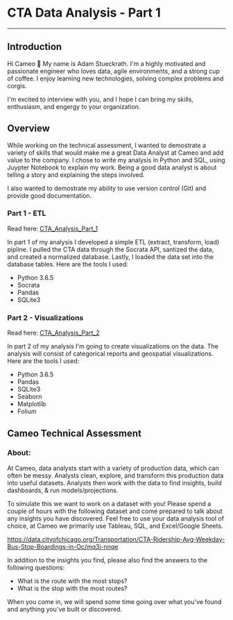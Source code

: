 # CTA Data Analysis - Part 1 
--- 
## Introduction
Hi Cameo 👋 My name is Adam Stueckrath. I'm a highly motivated and passionate engineer who loves data, agile environments, and a strong cup of coffee. I enjoy learning new technologies, solving complex problems and corgis. 

I'm excited to interview with you, and I hope I can bring my skills, enthusiasm, and engergy to your organization. 

## Overview
While working on the technical assessment, I wanted to demostrate a variety of skills that would make me a great Data Analyst at Cameo and add value to the company. I chose to write my analysis in Python and SQL, using Juypter Notebook to explain my work. Being a good data analyst is about telling a story and explaining the steps involved. 

I also wanted to demostrate my ability to use version control (Git) and provide good documentation. 

### Part 1 - ETL 
Read here: [CTA_Analysis_Part_1](https://github.com/adamstueckrath/CtaDataAnalysis/blob/master/CTA_Analysis_Part_1.ipynb)

In part 1 of my analysis I developed a simple ETL (extract, transform, load) pipline. I pulled the CTA data through the Socrata API, santized the data, and created a normalized database. Lastly, I loaded the data set into the database tables. Here are the tools I used: 
* Python 3.6.5
* Socrata
* Pandas
* SQLite3

### Part 2 - Visualizations
Read here: [CTA_Analysis_Part_2](https://github.com/adamstueckrath/CtaDataAnalysis/blob/master/CTA_Analysis_Part_2.ipynb)

In part 2 of my analysis I'm going to create visualizations on the data. The analysis will consist of categorical reports and geospatial visualizations. Here are the tools I used: 
* Python 3.6.5
* Pandas
* SQLite3
* Seaborn
* Matplotlib
* Folium



## Cameo Technical Assessment
### About:
At Cameo, data analysts start with a variety of production data, which can often be messy. Analysts clean, explore, and transform this production data into useful datasets. Analysts then work with the data to find insights, build dashboards, & run models/projections.

To simulate this we want to work on a dataset with you! Please spend a couple of hours with the following dataset and come prepared to talk about any insights you have discovered. Feel free to use your data analysis tool of choice, at Cameo we primarily use Tableau, SQL, and Excel/Google Sheets.

https://data.cityofchicago.org/Transportation/CTA-Ridership-Avg-Weekday-Bus-Stop-Boardings-in-Oc/mq3i-nnqe

In addition to the insights you find, please also find the answers to the following questions:
* What is the route with the most stops?
* What is the stop with the most routes?

When you come in, we will spend some time going over what you've found and anything you've built or discovered.
